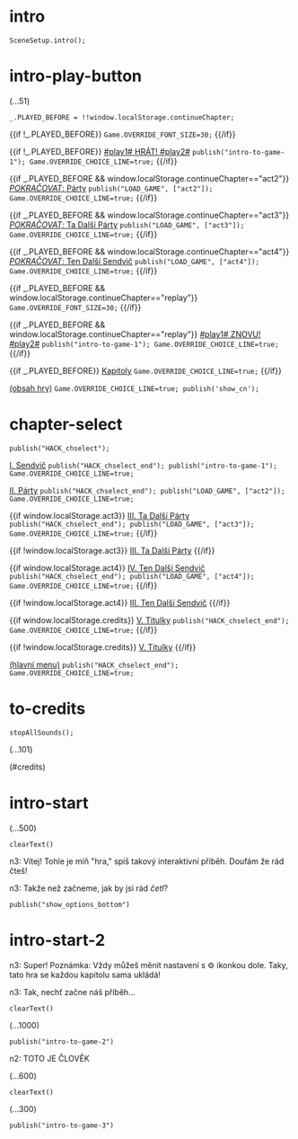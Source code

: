 # intro

`SceneSetup.intro();`

# intro-play-button

(...51)

```
_.PLAYED_BEFORE = !!window.localStorage.continueChapter;
```

{{if !_.PLAYED_BEFORE}}
`Game.OVERRIDE_FONT_SIZE=30;`
{{/if}}

{{if !_.PLAYED_BEFORE}}
[#play1# HRÁT! #play2#](#intro-start) `publish("intro-to-game-1"); Game.OVERRIDE_CHOICE_LINE=true;`
{{/if}}

{{if _.PLAYED_BEFORE && window.localStorage.continueChapter=="act2"}}
[_POKRAČOVAT_: Párty](#act2) `publish("LOAD_GAME", ["act2"]); Game.OVERRIDE_CHOICE_LINE=true;`
{{/if}}

{{if _.PLAYED_BEFORE && window.localStorage.continueChapter=="act3"}}
[_POKRAČOVAT_: Ta Další Párty](#act3) `publish("LOAD_GAME", ["act3"]); Game.OVERRIDE_CHOICE_LINE=true;`
{{/if}}

{{if _.PLAYED_BEFORE && window.localStorage.continueChapter=="act4"}}
[_POKRAČOVAT_: Ten Další Sendvič](#act4) `publish("LOAD_GAME", ["act4"]); Game.OVERRIDE_CHOICE_LINE=true;`
{{/if}}

{{if _.PLAYED_BEFORE && window.localStorage.continueChapter=="replay"}}
`Game.OVERRIDE_FONT_SIZE=30;`
{{/if}}

{{if _.PLAYED_BEFORE && window.localStorage.continueChapter=="replay"}}
[#play1# ZNOVU! #play2#](#intro-start) `publish("intro-to-game-1"); Game.OVERRIDE_CHOICE_LINE=true;`
{{/if}}

{{if _.PLAYED_BEFORE}}
[Kapitoly](#chapter-select) `Game.OVERRIDE_CHOICE_LINE=true;`
{{/if}}

[(obsah hry)](#intro-play-button) `Game.OVERRIDE_CHOICE_LINE=true; publish('show_cn');`

# chapter-select

`publish("HACK_chselect");`

[I. Sendvič](#intro-start) `publish("HACK_chselect_end"); publish("intro-to-game-1"); Game.OVERRIDE_CHOICE_LINE=true;`

[II. Párty](#act2) `publish("HACK_chselect_end"); publish("LOAD_GAME", ["act2"]); Game.OVERRIDE_CHOICE_LINE=true;`

{{if window.localStorage.act3}}
[III. Ta Další Párty](#act3) `publish("HACK_chselect_end"); publish("LOAD_GAME", ["act3"]); Game.OVERRIDE_CHOICE_LINE=true;`
{{/if}}

{{if !window.localStorage.act3}}
[III. Ta Další Párty]()
{{/if}}

{{if window.localStorage.act4}}
[IV. Ten Další Sendvič](#act4) `publish("HACK_chselect_end"); publish("LOAD_GAME", ["act4"]); Game.OVERRIDE_CHOICE_LINE=true;`
{{/if}}

{{if !window.localStorage.act4}}
[III. Ten Další Sendvič]()
{{/if}}

{{if window.localStorage.credits}}
[V. Titulky](#to-credits) `publish("HACK_chselect_end"); Game.OVERRIDE_CHOICE_LINE=true;`
{{/if}}

{{if !window.localStorage.credits}}
[V. Titulky]()
{{/if}}

[(hlavní menu)](#intro-play-button) `publish("HACK_chselect_end"); Game.OVERRIDE_CHOICE_LINE=true;`

# to-credits

`stopAllSounds();`

(...101)

(#credits)

# intro-start

(...500)

`clearText()`

n3: Vítej! Tohle je míň "hra," spíš takový interaktivní příběh. Doufám že rád čteš!

n3: Takže než začneme, jak by jsi rád *četl*?

`publish("show_options_bottom")`

# intro-start-2

n3: Super! Poznámka: Vždy můžeš měnit nastavení s ⚙ ikonkou dole. Taky, tato hra se každou kapitolu sama ukládá!

n3: Tak, nechť začne náš příběh...

`clearText()`

(...1000)

`publish("intro-to-game-2")`

n2: TOTO JE ČLOVĚK

(...600)

`clearText()`

(...300)

`publish("intro-to-game-3")`
